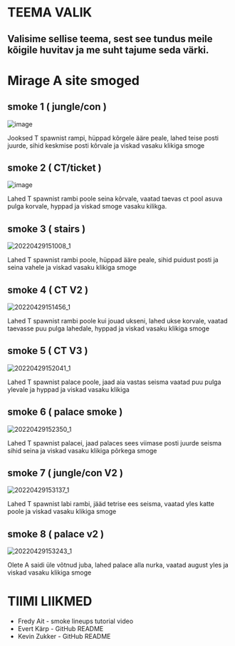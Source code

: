# TEEMA VALIK
## Valisime sellise teema, sest see tundus meile kõigile huvitav ja me suht tajume seda värki.


# Mirage A site smoged

## smoke 1 ( jungle/con )
![image](https://user-images.githubusercontent.com/93243148/165745770-23396514-0452-4f15-ab04-e519708e05d8.png)

Jooksed T spawnist rampi, hüppad kõrgele ääre peale, lahed teise posti juurde, sihid keskmise posti kõrvale ja viskad vasaku klikiga smoge

## smoke 2 ( CT/ticket )
![image](https://user-images.githubusercontent.com/93243148/165745966-adc343b3-0023-4e2b-8f46-735753edcc04.png)

Lahed T spawnist rambi poole seina kõrvale, vaatad taevas ct pool asuva pulga korvale, hyppad ja viskad smoge vasaku kilikga.

## smoke 3 ( stairs )
![20220429151008_1](https://user-images.githubusercontent.com/93243148/165945532-8697e432-60d2-4122-a7e5-07652fca14e3.jpg)

Lahed T spawnist rambi poole, hüppad ääre peale, sihid puidust posti ja seina vahele ja viskad vasaku klikiga smoge

## smoke 4 ( CT V2 )
![20220429151456_1](https://user-images.githubusercontent.com/93243148/165946103-96de404d-dfd8-49fc-a5f4-125cbb364144.jpg)

Lahed T spawnist rambi poole kui jouad ukseni, lahed ukse korvale, vaatad taevasse puu pulga lahedale, hyppad ja viskad vasaku klikiga smoge
 
## smoke 5 ( CT V3 )
 ![20220429152041_1](https://user-images.githubusercontent.com/93243148/165946531-e31bd960-0247-4cb8-a3e2-353ab15fc8af.jpg)
 
 Lahed T spawnist palace poole, jaad aia vastas seisma vaatad puu pulga ylevale ja hyppad ja viskad vasaku klikiga
 
## smoke 6 ( palace smoke )
 ![20220429152350_1](https://user-images.githubusercontent.com/93243148/165946953-6c02ccd2-a16b-409c-ab98-195160ea6420.jpg)

Lahed T spawnist palacei, jaad palaces sees viimase posti juurde seisma sihid seina ja viskad vasaku klikiga põrkega smoge

## smoke 7 ( jungle/con V2 )
![20220429153137_1](https://user-images.githubusercontent.com/93243148/165947298-4e22553c-8320-4a3a-a3c0-5f310fb83959.jpg)

Lahed T spawnist labi rambi, jääd tetrise ees seisma, vaatad yles katte poole ja viskad vasaku klikiga smoge

## smoke 8 ( palace v2 )
![20220429153243_1](https://user-images.githubusercontent.com/93243148/165947736-f484cad4-bf8e-4d41-8c3c-4851aaaaeb4a.jpg)

Olete A saidi üle võtnud juba, lahed palace alla nurka, vaatad august yles ja viskad vasaku klikiga smoge

 # TIIMI LIIKMED
 - Fredy Ait - smoke lineups tutorial video
 - Evert Kärp - GitHub README
 - Kevin Zukker -  GitHub README
